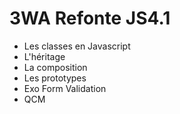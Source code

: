 # 3WA Refonte JS4.1
- Les classes en Javascript
- L'héritage
- La composition
- Les prototypes
- Exo Form Validation
- QCM
